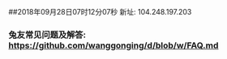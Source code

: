 ##2018年09月28日07时12分07秒 新址: 104.248.197.203
### 兔友常见问题及解答: https://github.com/wanggonging/d/blob/w/FAQ.md
